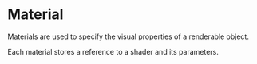 # Material

Materials are used to specify the visual properties of a renderable object.

Each material stores a reference to a shader and its parameters.

